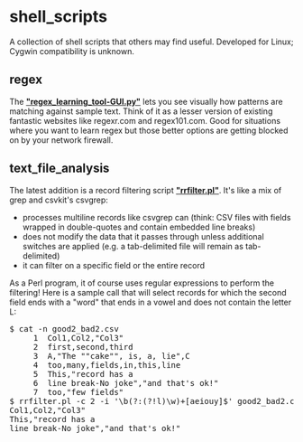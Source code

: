 # shell_scripts
A collection of shell scripts that others may find useful.  Developed for Linux; Cygwin compatibility is unknown.

## regex
The [**"regex_learning_tool-GUI.py"**](https://github.com/michaelgchu/shell_scripts/blob/master/regex/regex_learning_tool-GUI.py) lets you see visually how patterns are matching against sample text.  Think of it as a lesser version of existing fantastic websites like regexr.com and regex101.com.  Good for situations where you want to learn regex but those better options are getting blocked on by your network firewall.

## text_file_analysis
The latest addition is a record filtering script [**"rrfilter.pl"**](https://github.com/michaelgchu/shell_scripts/blob/master/text_file_analysis/rrfilter.pl). It's like a mix of grep and csvkit's csvgrep:
- processes multiline records like csvgrep can (think: CSV files with fields wrapped in double-quotes and contain embedded line breaks)
- does not modify the data that it passes through unless additional switches are applied (e.g. a tab-delimited file will remain as tab-delimited)
- it can filter on a specific field or the entire record

As a Perl program, it of course uses regular expressions to perform the filtering! Here is a sample call that will select records for which the second field ends with a "word" that ends in a vowel and does not contain the letter L:

<pre>
$ cat -n good2_bad2.csv 
     1  Col1,Col2,"Col3"
     2  first,second,third
     3  A,"The ""cake"", is, a, lie",C
     4  too,many,fields,in,this,line
     5  This,"record has a
     6  line break-No joke","and that's ok!"
     7  too,"few fields"
$ rrfilter.pl -c 2 -i '\b(?:(?!l)\w)+[aeiouy]$' good2_bad2.csv 
Col1,Col2,"Col3"
This,"record has a
line break-No joke","and that's ok!"
</pre>

